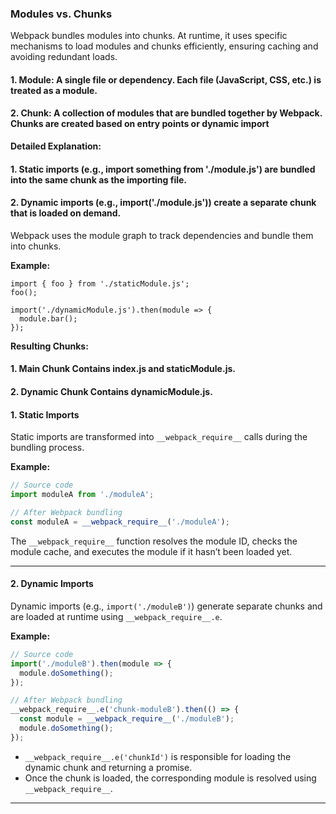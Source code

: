 
### Modules vs. Chunks

Webpack bundles modules into chunks. At runtime, it uses specific mechanisms to load modules and chunks efficiently, ensuring caching and avoiding redundant loads.

#### 1. **Module**: A single file or dependency. Each file (JavaScript, CSS, etc.) is treated as a module.
#### 2. **Chunk**: A collection of modules that are bundled together by Webpack. Chunks are created based on entry points or dynamic import

**Detailed Explanation:**
#### 1. **Static imports** (e.g., import something from './module.js') are bundled into the same chunk as the importing file.
#### 2. **Dynamic imports** (e.g., import('./module.js')) create a separate chunk that is loaded on demand.
Webpack uses the module graph to track dependencies and bundle them into chunks.

**Example:**
```js// index.js
import { foo } from './staticModule.js';
foo();

import('./dynamicModule.js').then(module => {
  module.bar();
});
```

**Resulting Chunks:**
#### 1. **Main Chunk** Contains index.js and staticModule.js.
#### 2. **Dynamic Chunk** Contains dynamicModule.js.


#### 1. **Static Imports**
Static imports are transformed into `__webpack_require__` calls during the bundling process.

**Example:**
```js
// Source code
import moduleA from './moduleA';

// After Webpack bundling
const moduleA = __webpack_require__('./moduleA');
```

The `__webpack_require__` function resolves the module ID, checks the module cache, and executes the module if it hasn’t been loaded yet.

---

#### 2. **Dynamic Imports**
Dynamic imports (e.g., `import('./moduleB')`) generate separate chunks and are loaded at runtime using `__webpack_require__.e`.

**Example:**
```js
// Source code
import('./moduleB').then(module => {
  module.doSomething();
});

// After Webpack bundling
__webpack_require__.e('chunk-moduleB').then(() => {
  const module = __webpack_require__('./moduleB');
  module.doSomething();
});
```

- `__webpack_require__.e('chunkId')` is responsible for loading the dynamic chunk and returning a promise.
- Once the chunk is loaded, the corresponding module is resolved using `__webpack_require__`.

---
